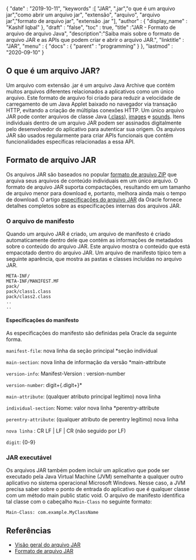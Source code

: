 {
  "date" : "2019-10-11",
  "keywords" :[ "JAR", ".jar","o que é um arquivo jar","como abrir um arquivo jar", "extensão", "arquivo", "arquivo jar","formato de arquivo jar", "extensão .jar "],
  "author" : {
    "display_name" : "Kashif Iqbal"
},
  "draft" : "false",
  "toc" : true,
  "title" :"JAR - Formato de arquivo de arquivo Java",
  "description":"Saiba mais sobre o formato de arquivo JAR e as APIs que podem criar e abrir o arquivo JAR.",
  "linktitle" : "JAR",
  "menu" : {
    "docs" : {
      "parent" : "programming"
}
},
  "lastmod" : "2020-09-10"
}

## O que é um arquivo JAR?

Um arquivo com extensão .jar é um arquivo Java Archive que contém muitos arquivos diferentes relacionados a aplicativos como um único arquivo. Este formato de arquivo foi criado para reduzir a velocidade de carregamento de um Java Applet baixado no navegador via transação HTTP, evitando a criação de múltiplas conexões HTTP. Um único arquivo JAR pode conter arquivos de classe Java ([.class](/pt/programming/class/)), [images](/pt/image/) e [sounds](/pt/audio/). Itens individuais dentro de um arquivo JAR podem ser assinados digitalmente pelo desenvolvedor do aplicativo para autenticar sua origem. Os arquivos JAR são usados regularmente para criar APIs funcionais que contêm funcionalidades específicas relacionadas a essa API.

## Formato de arquivo JAR

Os arquivos JAR são baseados no popular [formato de arquivo ZIP](/pt/compression/zip/) que arquiva seus arquivos de conteúdo individuais em um único arquivo. O formato de arquivo JAR suporta compactações, resultando em um tamanho de arquivo menor para download e, portanto, melhora ainda mais o tempo de download. O artigo [especificações do arquivo JAR](https://docs.oracle.com/javase/8/docs/technotes/guides/jar/jar.html) da Oracle fornece detalhes completos sobre as especificações internas dos arquivos JAR.

### O arquivo de manifesto

Quando um arquivo JAR é criado, um arquivo de manifesto é criado automaticamente dentro dele que contém as informações de metadados sobre o conteúdo do arquivo JAR. Este arquivo mostra o conteúdo que está empacotado dentro do arquivo JAR. Um arquivo de manifesto típico tem a seguinte aparência, que mostra as pastas e classes incluídas no arquivo JAR.

```
META-INF/
META-INF/MANIFEST.MF
pack/
pack/class1.class
pack/class2.class
..
..
```

#### Especificações do manifesto

As especificações do manifesto são definidas pela Oracle da seguinte forma.

`manifest-file`: nova linha da seção principal \*seção individual

`main-section`: nova linha de informação da versão \*main-attribute

`version-info`: Manifest-Version : version-number

`version-number`: digit+{.digit+}*

`main-attribute`: (qualquer atributo principal legítimo) nova linha

`individual-section`: Nome: valor nova linha \*perentry-attribute

`perentry-attribute`: (qualquer atributo de perentry legítimo) nova linha

`nova linha` : CR LF | LF | CR (não seguido por LF)

`digit`: {0-9}

### JAR executável

Os arquivos JAR também podem incluir um aplicativo que pode ser executado pela Java Virtual Machine (JVM) semelhante a qualquer outro aplicativo no sistema operacional Microsoft Windows. Nesse caso, a JVM precisa saber sobre o ponto de entrada do aplicativo que é qualquer classe com um método main public static void. O arquivo de manifesto identifica tal classe com o cabeçalho `Main-Class` no seguinte formato:

```
Main-Class: com.example.MyClassName
```



## Referências

* [Visão geral do arquivo JAR](https://docs.oracle.com/javase/8/docs/technotes/guides/jar/jarGuide.html)
* [Formato de arquivo JAR](https://en.wikipedia.org/wiki/JAR_(file_format))

